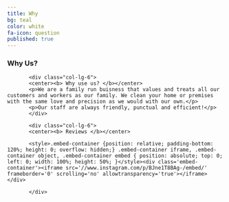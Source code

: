 ```yaml
---
title: Why
bg: teal
color: white
fa-icon: question
published: true
---
```


### Why Us?

<div class="container">

  <div class="row">
  
           <div class="col-lg-6">
           <center><b> Why use us? </b></center>
           <p>We are a family run buisness that values and treats all our customers and workers as our family. We clean your home or premises with the same love and precision as we would with our own.</p>
           <p>Our staff are always friendly, punctual and efficient!</p>
           </div>
           
           <div class="col-lg-6">
           <center><b> Reviews </b></center>
           
           <style>.embed-container {position: relative; padding-bottom: 120%; height: 0; overflow: hidden;} .embed-container iframe, .embed-container object, .embed-container embed { position: absolute; top: 0; left: 0; width: 100%; height: 50%; }</style><div class='embed-container'><iframe src='//www.instagram.com/p/BJne1T8BAg-/embed/' frameborder='0' scrolling='no' allowtransparency='true'></iframe></div>
           
           </div>
           
  </div>
  
</div>
